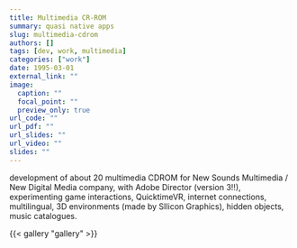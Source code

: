 ```yaml
---
title: Multimedia CR-ROM
summary: quasi native apps
slug: multimedia-cdrom
authors: []
tags: [dev, work, multimedia]
categories: ["work"]
date: 1995-03-01
external_link: ""
image:
  caption: ""
  focal_point: ""
  preview_only: true
url_code: ""
url_pdf: ""
url_slides: ""
url_video: ""
slides: ""
---
```

development of about 20 multimedia CDROM for New Sounds Multimedia / New Digital Media company, with Adobe Director (version 3!!), experimenting game interactions, QuicktimeVR, internet connections, multilingual, 3D environments (made by SIlicon Graphics), hidden objects, music catalogues.

{{< gallery "gallery" >}}
